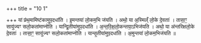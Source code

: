 +++
title = "10 1"

+++
यां प्र॑थ॒मामिष्ट॑कामुप॒दधा॑ति । इ॒मन्तया॑ लो॒कम॒भि ज॑यति । अथो॒ या अ॒स्मिल्ँ लो॒के दे॒वताः॑ । तासा॒ꣳ॒ सायु॑ज्यꣳ  सलो॒कता॑माप्नोति । यान्द्वि॒तीया॑मुप॒दधा॑ति । अ॒न्त॒रि॒क्ष॒लो॒कन्तया॒ऽभिज॑यति । अथो॒ या अ॑न्तरिक्षलो॒के  दे॒वताः॑ । तासा॒ꣳ॒ सायु॑ज्यꣳ सलो॒कता॑माप्नोति । यान्तृ॒तीया॑मुप॒दधा॑ति । अ॒मुन्तया॑ लो॒कम॒भिज॑यति ॥

